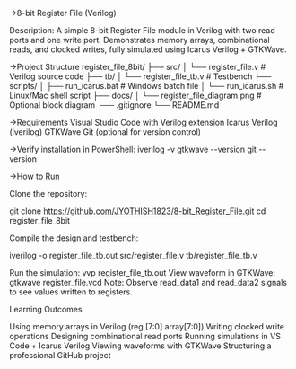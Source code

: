 ->8-bit Register File (Verilog)

Description:
A simple 8-bit Register File module in Verilog with two read ports and one write port.
Demonstrates memory arrays, combinational reads, and clocked writes, fully simulated using Icarus Verilog + GTKWave.

->Project Structure
register_file_8bit/
├── src/
│   └── register_file.v       # Verilog source code
├── tb/
│   └── register_file_tb.v    # Testbench
├── scripts/
│   ├── run_icarus.bat        # Windows batch file
│   └── run_icarus.sh         # Linux/Mac shell script
├── docs/
│   └── register_file_diagram.png # Optional block diagram
├── .gitignore
└── README.md

->Requirements
Visual Studio Code with Verilog extension
Icarus Verilog (iverilog)
GTKWave
Git (optional for version control)

->Verify installation in PowerShell:
iverilog -v
gtkwave --version
git --version

->How to Run

Clone the repository:

git clone https://github.com/JYOTHISH1823/8-bit_Register_File.git
cd register_file_8bit


Compile the design and testbench:

iverilog -o register_file_tb.out src/register_file.v tb/register_file_tb.v

Run the simulation:
 vvp register_file_tb.out
View waveform in GTKWave:
 gtkwave register_file.vcd
Note: Observe read_data1 and read_data2 signals to see values written to registers.

Learning Outcomes

Using memory arrays in Verilog (reg [7:0] array[7:0])
Writing clocked write operations
Designing combinational read ports
Running simulations in VS Code + Icarus Verilog
Viewing waveforms with GTKWave
Structuring a professional GitHub project